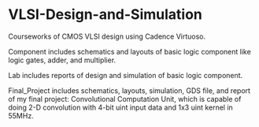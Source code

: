 # VLSI-Design-and-Simulation
Courseworks of CMOS VLSI design using Cadence Virtuoso.

Component includes schematics and layouts of basic logic component like logic gates, adder, and multiplier.

Lab includes reports of design and simulation of basic logic component.

Final_Project includes schematics, layouts, simulation, GDS file, and report of my final project: Convolutional Computation Unit, which is capable of doing 2-D convolution with 4-bit uint input data and 1x3 uint kernel in 55MHz.